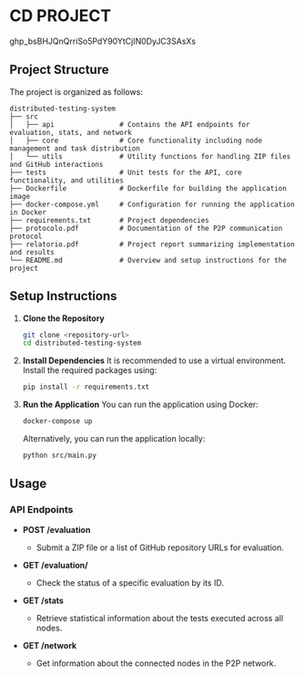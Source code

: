 # CD PROJECT

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

## Project Structure

The project is organized as follows:

```
distributed-testing-system
├── src
│   ├── api                # Contains the API endpoints for evaluation, stats, and network
│   ├── core               # Core functionality including node management and task distribution
│   └── utils              # Utility functions for handling ZIP files and GitHub interactions
├── tests                  # Unit tests for the API, core functionality, and utilities
├── Dockerfile             # Dockerfile for building the application image
├── docker-compose.yml     # Configuration for running the application in Docker
├── requirements.txt       # Project dependencies
├── protocolo.pdf          # Documentation of the P2P communication protocol
├── relatorio.pdf          # Project report summarizing implementation and results
└── README.md              # Overview and setup instructions for the project
```

## Setup Instructions

1. **Clone the Repository**
   ```bash
   git clone <repository-url>
   cd distributed-testing-system
   ```

2. **Install Dependencies**
   It is recommended to use a virtual environment. Install the required packages using:
   ```bash
   pip install -r requirements.txt
   ```

3. **Run the Application**
   You can run the application using Docker:
   ```bash
   docker-compose up
   ```

   Alternatively, you can run the application locally:
   ```bash
   python src/main.py
   ```

## Usage

### API Endpoints

- **POST /evaluation**
  - Submit a ZIP file or a list of GitHub repository URLs for evaluation.
  
- **GET /evaluation/<id>**
  - Check the status of a specific evaluation by its ID.

- **GET /stats**
  - Retrieve statistical information about the tests executed across all nodes.

- **GET /network**
  - Get information about the connected nodes in the P2P network.